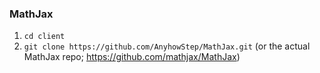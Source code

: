 ### MathJax

1. `cd client`
1. `git clone https://github.com/AnyhowStep/MathJax.git`
   (or the actual MathJax repo; https://github.com/mathjax/MathJax)
